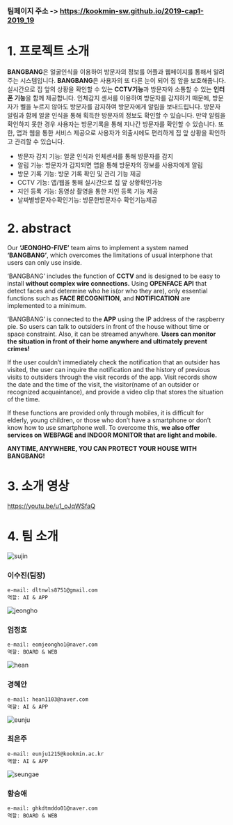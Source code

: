### 팀페이지 주소 -> https://kookmin-sw.github.io/2019-cap1-2019_19

# 1. 프로젝트 소개
 **BANGBANG**은 얼굴인식을 이용하여 방문자의 정보를 어플과 웹페이지를 통해서 알려주는 시스템입니다. **BANGBANG**은 사용자의 또 다른 눈이 되어 집 앞을 보호해줍니다. 실시간으로 집 앞의 상황을 확인할 수 있는 **CCTV기능**과 방문자와 소통할 수 있는 **인터폰 기능**을 함께 제공합니다. 
인체감지 센서를 이용하여 방문자를 감지하기 때문에, 방문자가 벨을 누르지 않아도 방문자를 감지하여 방문자에게 알림을 보내드립니다. 방문자 알림과 함께 얼굴 인식을 통해 획득한 방문자의 정보도 확인할 수 있습니다. 만약 알림을 확인하지 못한 경우 사용자는 방문기록을 통해 지나간 방문자를 확인할 수 있습니다. 또한, 앱과 웹을 통한 서비스 제공으로 사용자가 외출시에도 편리하게 집 앞 상황을 확인하고 관리할 수 있습니다.
 
* 방문자 감지 기능: 얼굴 인식과 인체센서를 통해 방문자를 감지 
* 알림 기능: 방문자가 감지되면 앱을 통해 방문자의 정보를 사용자에게 알림 
* 방문 기록 기능: 방문 기록 확인 및 관리 기능 제공 
* CCTV 기능: 앱/웹을 통해 실시간으로 집 앞 상황확인가능 
* 지인 등록 기능: 동영상 촬영을 통한 지인 등록 기능 제공 
* 날짜별방문자수확인기능: 방문한방문자수 확인기능제공

 
# 2. abstract
Our **‘JEONGHO-FIVE’** team aims to implement a system named **‘BANGBANG’**, which overcomes the limitations of usual interphone that users can only use inside.

‘BANGBANG’ includes the function of **CCTV** and is designed to be easy to install **without complex wire connections.** Using **OPENFACE API** that detect faces and determine who he is(or who they are), only essential functions such as **FACE RECOGNITION**, and **NOTIFICATION** are implemented to a minimum.

‘BANGBANG’ is connected to the **APP** using the IP address of the raspberry pie. So users can talk to outsiders in front of the house without time or space constraint. Also, it can be streamed anywhere. **Users can monitor the situation in front of their home anywhere and ultimately prevent crimes!**

If the user couldn’t immediately check the notification that an outsider has visited, the user can inquire the notification and the history of previous visits to outsiders through the visit records of the app. Visit records show the date and the time of the visit, the visitor(name of an outsider or recognized acquaintance), and provide a video clip that stores the situation of the time.

If these functions are provided only through mobiles, it is difficult for elderly, young children, or those who don’t have a smartphone or don’t know how to use smartphone well. To overcome this, **we also offer services on WEBPAGE and INDOOR MONITOR that are light and mobile.**

**ANYTIME, ANYWHERE, YOU CAN PROTECT YOUR HOUSE WITH BANGBANG!**


# 3. 소개 영상
https://youtu.be/u1_oJqWSfaQ


# 4. 팀 소개

![sujin](./images/sujin.png)

### 이수진(팀장)
```
e-mail: dltnwls8751@gmail.com
역할: AI & APP
```
![jeongho](./images/jeongho.png)

### 엄정호
```
e-mail: eomjeongho1@naver.com
역할: BOARD & WEB
```
![hean](./images/hean.png)

### 경혜안
```
e-mail: hean1103@naver.com 
역할: AI & APP
```
![eunju](./images/eunju.png)

### 최은주
```
e-mail: eunju1215@kookmin.ac.kr 
역할: AI & APP
```
![seungae](./images/ghkdtmddo.png)
### 황승애
```
e-mail: ghkdtmddo01@naver.com
역할: BOARD & WEB
```
